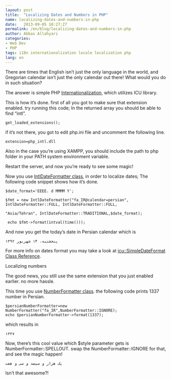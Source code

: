 ```yaml
---
layout: post
title:  "Localizing Dates and Numbers in PHP"
name: localizing-dates-and-numbers-in-php
date:   2013-09-05 10:27:27
permalink: /en/blog/localizing-dates-and-numbers-in-php
author: Abbas Allahyari
categories:
- Web Dev
- PHP
tags: i18n internationalization locale localization php
lang: en
---
```

There are times that English isn’t just the only language in the world, and Gregorian calendar isn’t just the only calendar out there! What would you do in such situation?

The answer is simple PHP [Internationalization](http://php.net/manual/en/book.intl.php), which utilizes ICU library.

This is how it’s done. first of all you got to make sure that extension enabled. try running this code; In the returned array you should be able to find “intl”.



    get_loaded_extensions();

if it’s not there, you got to edit php.ini file and uncomment  the following line.



    extension=php_intl.dll

Also in the case you’re using XAMPP, you should include the path to php folder in your PATH system environment variable.

Restart the server, and now you’re ready to see some magic!

Now you use [IntlDateFormatter class](http://php.net/manual/en/class.intldateformatter.php), in order to localize dates; The following code snippet shows how it’s done.



    $date_format='EEEE، d MMMM Y';

    $fmt = new IntlDateFormatter("fa_IR@calendar=persian", IntlDateFormatter::FULL, IntlDateFormatter::FULL,

    "Asia/Tehran", IntlDateFormatter::TRADITIONAL,$date_format);

     echo $fmt->format(intval(time()));

And now you get the today’s date in Persian calendar which is



    پنجشنبه، ۱۴ شهریور ۱۳۹۲

For more info on dates format you may take a look at [icu::SimpleDateFormat Class Reference](http://icu-project.org/apiref/icu4c/classSimpleDateFormat.html).

Localizing numbers

The good news, you still use the same extension that you just enabled earlier. no more hassle.

This time you use [NumberFormatter class](http://php.net/manual/en/class.numberformatter.php). the following code prints 1337 number in Persian.



    $persianNumberFormatter=new NumberFormatter("fa_IR",NumberFormatter::IGNORE);
    echo $persianNumberFormatter->format(1337);

which results in



    ۱۳۳۷

Now, there’s this cool value which $style parameter gets is NumberFormatter::SPELLOUT. swap the NumberFormatter::IGNORE for that, and see the magic happen!



    یک هزار و سیصد و سی و هفت

Isn’t that awesome?!
